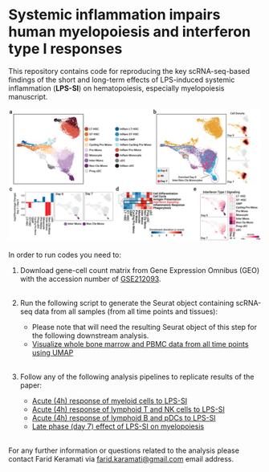 # Systemic inflammation impairs human myelopoiesis and interferon type I responses

This repository contains code for reproducing the key scRNA-seq-based findings of the short and long-term effects of LPS-induced systemic inflammation (**LPS-SI**) on hematopoiesis, especially myelopoiesis manuscript.
<br></br>
![alt text](./Header%20Image.png)
<br></br>
In order to run codes you need to:
 1. Download gene-cell count matrix from Gene Expression Omnibus (GEO) with the accession number of [GSE212093](https://www.ncbi.nlm.nih.gov/geo/query/acc.cgi?acc=GSE212093).
 <br></br>

 2. Run the following script to generate the Seurat object containing scRNA-seq data from all samples (from all time points and tissues):
    * Please note that will need the resulting Seurat object of this step for the following downstream analysis.
    * [Visualize whole bone marrow and PBMC data from all time points using UMAP](./Analysis%20Scripts/All%20Bone%20Marrow%20Mononuclear%20Cell%20from%20All%20Time%20Points.ipynb)
<br></br>

 3. Follow any of the following analysis pipelines to replicate results of the paper:
    * [Acute (4h) response of myeloid cells to LPS-SI](./Analysis%20Scripts/Myeloid%20Cells%20Acute%20Response%20to%20LPS-SI.ipynb)
    * [Acute (4h) response of lymphoid T and NK cells to LPS-SI](./Analysis%20Scripts/Lymphoid%20T%20and%20NK%20Cells%20Acute%20Response%20to%20LPS-SI.ipynb)
    * [Acute (4h) response of lymphoid B and pDCs to LPS-SI](./Analysis%20Scripts/Lymphoid%20B%20and%20pDC%20Cells%20Acute%20Response%20to%20LPS-SI.ipynb)
    * [Late phase (day 7) effect of LPS-SI on myelopoiesis](./Analysis%20Scripts/Long%20Lasting%20Effect%20of%20LPS-SI%20on%20BM%20Myeloid%20Cells.ipynb)
<br></br>  

For any further information or questions related to the analysis please contact Farid Keramati via [farid.karamati@gmail.com](mailto:farid.karamati@gmail.com) email address.

